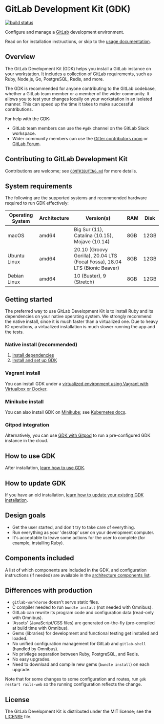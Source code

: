 # GitLab Development Kit (GDK)

[![build status](https://gitlab.com/gitlab-org/gitlab-development-kit/badges/main/pipeline.svg)](https://gitlab.com/gitlab-org/gitlab-development-kit/pipelines)

Configure and manage a [GitLab](https://about.gitlab.com) development
environment.

Read on for installation instructions, or skip to the
[usage documentation](doc/howto/index.md).

## Overview

The GitLab Development Kit (GDK) helps you install a GitLab instance on your
workstation. It includes a collection of GitLab requirements, such as Ruby,
Node.js, Go, PostgreSQL, Redis, and more.

The GDK is recommended for anyone contributing to the GitLab codebase, whether a
GitLab team member or a member of the wider community. It allows you to test
your changes locally on your workstation in an isolated manner. This can speed
up the time it takes to make successful contributions.

For help with the GDK:

- GitLab team members can use the `#gdk` channel on the GitLab Slack workspace.
- Wider community members can use the [Gitter contributors room](https://gitter.im/gitlab/contributors)
  or [GitLab Forum](https://forum.gitlab.com/c/community/community-contributions/15).

## Contributing to GitLab Development Kit

Contributions are welcome; see [`CONTRIBUTING.md`](CONTRIBUTING.md)
for more details.

## System requirements

The following are the supported systems and recommended hardware required to run GDK
effectively:

| Operating System | Architecture | Version(s) | RAM | Disk |
| ---------------- | ------------ | ---------- | --- | ---- |
| macOS            | amd64 | Big Sur (11), Catalina (10.15), Mojave (10.14) | 8GB | 12GB |
| Ubuntu Linux     | amd64 | 20.10 (Groovy Gorilla), 20.04 LTS (Focal Fossa), 18.04 LTS (Bionic Beaver) | 8GB | 12GB |
| Debian Linux     | amd64 | 10 (Buster), 9 (Stretch) | 8GB | 12GB |

## Getting started

The preferred way to use GitLab Development Kit is to install Ruby and its
dependencies on your native operating system. We strongly recommend the native
install, since it is much faster than a virtualized one. Due to heavy IO
operations, a virtualized installation is much slower running the app and the
tests.

### Native install (recommended)

1. [Install dependencies](doc/index.md#install-dependencies)
1. [Install and set up GDK](doc/index.md#install-and-set-up-gdk)

### Vagrant install

You can install GDK under a
[virtualized environment using Vagrant with Virtualbox or Docker](doc/howto/vagrant.md).

### Minikube install

You can also install GDK on [Minikube](https://github.com/kubernetes/minikube);
see [Kubernetes docs](doc/howto/kubernetes/minikube.md).

### Gitpod integration

Alternatively, you can use [GDK with Gitpod](/doc/howto/gitpod.md) to run a pre-configured GDK instance in the cloud.

## How to use GDK

After installation, [learn how to use GDK](doc/howto/index.md).

## How to update GDK

If you have an old installation, [learn how to update your existing GDK installation](doc/index.md#update-gdk).

## Design goals

- Get the user started, and don't try to take care of everything.
- Run everything as your 'desktop' user on your development computer.
- It's acceptable to leave some actions for the user to complete (for example,
  installing Ruby).

## Components included

A list of which components are included in the GDK, and configuration
instructions (if needed) are available in the
[architecture components list](https://docs.gitlab.com/ee/development/architecture.html#component-list).

## Differences with production

- `gitlab-workhorse` doesn't serve static files.
- C compiler needed to run `bundle install` (not needed with Omnibus).
- GitLab can rewrite its program code and configuration data (read-only with
  Omnibus).
- 'Assets' (JavaScript/CSS files) are generated on-the-fly (pre-compiled at
  build time with Omnibus).
- Gems (libraries) for development and functional testing get installed and
  loaded.
- No unified configuration management for GitLab and `gitlab-shell`
  (handled by Omnibus).
- No privilege separation between Ruby, PostgreSQL, and Redis.
- No easy upgrades.
- Need to download and compile new gems (`bundle install`) on each upgrade.

Note that for some changes to some configuration and routes, run
`gdk restart rails-web` so the running configuration reflects the change.

## License

The GitLab Development Kit is distributed under the MIT license; see the
[LICENSE](LICENSE) file.
